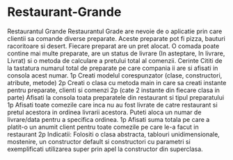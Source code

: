 # Restaurant-Grande
Restaurantul Grande
Restaurantul Grade are nevoie de o aplicatie prin care clientii sa comande diverse preparate. Aceste preparate pot fi pizza, bauturi racoritoare si desert. Fiecare preparat are un pret alocat. O comada poate contine mai multe preparate, are un status de livrare (In asteptare, In livrare, Livrat) si o metoda de calculare a pretului total al comenzii.
Cerinte
Cititi de la tastatura numarul total de preparate pe care compania ii are si afisati in consola acest numar. 1p
Creati modelul corespunzator (clase, constructori, atribute, metode) 2p
Creati o clasa cu metoda main in care sa creati instante pentru preparate, clienti si comenzi 2p (cate 2 instante din fiecare clasa in parte)
Afisati la consola toata preparatele din restaurant si tipul preparatului  1p
Afisati toate comezile care inca nu au fost livrate de catre restaurant si pretul acestora in ordinea livrarii acestora. Puteti aloca un numar de livrare/data pentru a specifica ordinea. 1p
Afisati suma totala pe care a platit-o un anumit client pentru toate comezile pe care le-a facut in restaurant 2p
Indicatii:
Folositi o clasa abstracta, tablouri unidimensionale, mostenire, un constructor default si constructori cu parametri si exemplificati utilizarea super prin apel la constructor din superclasa.

